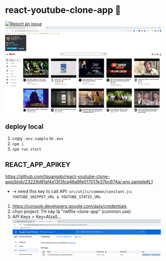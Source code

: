 # react-youtube-clone-app 🚀

[![Report an issue](https://img.shields.io/badge/Support-Issues-green)](https://github.com/tquangdo/react-youtube-clone-app/issues/new)
![demo](screenshot/demo.png)

## deploy local
1. copy `.env.sample` to `.env`
2. `npm i`
3. `npm run start`

## REACT_APP_APIKEY
https://github.com/tquangdo/react-youtube-clone-app/blob/23229d6faf4e13f3fce48a9fe017017e37bc674a/.env.sample#L1
- -> need this key to call API: `src/utils/common/constant.js: YOUTUBE_SNIPPET_URL & YOUTUBE_STATIS_URL`
1. https://console.developers.google.com/apis/credentials
2. chọn project: TH này là "netflix-clone-app" (common use)
3. API Keys > Key=AIzaS...
![api_key](screenshot/api_key.png)
